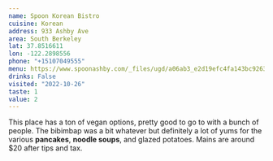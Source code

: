 ```yaml
---
name: Spoon Korean Bistro
cuisine: Korean
address: 933 Ashby Ave
area: South Berkeley
lat: 37.8516611
lon: -122.2898556
phone: "+15107049555"
menu: https://www.spoonashby.com/_files/ugd/a06ab3_e2d19efc4fa143bc9263fd60a8f50a09.pdf
drinks: False
visited: "2022-10-26"
taste: 1
value: 2
---
```


This place has a ton of vegan options, pretty good to go to with a bunch of people. The bibimbap was a bit whatever but definitely a lot of yums for the various **pancakes**, **noodle soups**, and glazed potatoes. Mains are around $20 after tips and tax.
